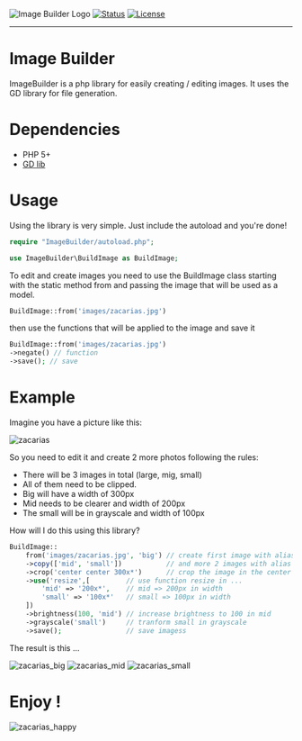![Image Builder Logo](https://user-images.githubusercontent.com/38328740/64267879-85555f80-cf0d-11e9-8fff-2e1502208464.png)
[![Status](https://img.shields.io/badge/status-active-success.svg)]() 
[![License](https://img.shields.io/badge/license-MIT-blue.svg)](/LICENSE)
***

# Image Builder

ImageBuilder is a php library for easily creating / editing images. It uses the GD library for file generation.

# Dependencies

* PHP 5+
* [GD lib](https://www.php.net/manual/pt_BR/book.image.php)

# Usage

Using the library is very simple. Just include the autoload and you're done!

```php
require "ImageBuilder/autoload.php";

use ImageBuilder\BuildImage as BuildImage;
```
To edit and create images you need to use the BuildImage class starting with the static method from and passing the image that will be used as a model.
```php
BuildImage::from('images/zacarias.jpg') 
```
then use the functions that will be applied to the image and save it
```php
BuildImage::from('images/zacarias.jpg')
->negate() // function
->save(); // save
```
# Example

Imagine you have a picture like this:

![zacarias](https://user-images.githubusercontent.com/38328740/64267804-62c34680-cf0d-11e9-970d-24e6d07d5319.jpg)

So you need to edit it and create 2 more photos following the rules:

* There will be 3 images in total (large, mig, small)
* All of them need to be clipped.
* Big will have a width of 300px
* Mid needs to be clearer and width of 200px
* The small will be in grayscale and width of 100px

How will I do this using this library?

```php
BuildImage::
    from('images/zacarias.jpg', 'big') // create first image with alias 'big' using image in 'images' folder
    ->copy(['mid', 'small'])           // and more 2 images with alias is 'mid' and 'small'
    ->crop('center center 300x*')      // crop the image in the center using 300px width
    ->use('resize',[         // use function resize in ...
        'mid' => '200x*',    // mid => 200px in width
        'small' => '100x*'   // small => 100px in width
    ])
    ->brightness(100, 'mid') // increase brightness to 100 in mid
    ->grayscale('small')     // tranform small in grayscale
    ->save();                // save imagess
```

The result is this ...

![zacarias_big](https://user-images.githubusercontent.com/38328740/64267805-62c34680-cf0d-11e9-8146-1dd1642e43aa.jpg)
![zacarias_mid](https://user-images.githubusercontent.com/38328740/64267806-62c34680-cf0d-11e9-9373-64cf1ee3cf28.jpg)
![zacarias_small](https://user-images.githubusercontent.com/38328740/64267807-62c34680-cf0d-11e9-9d44-988fff909650.jpg)

# Enjoy !

![zacarias_happy](https://user-images.githubusercontent.com/38328740/64267938-a28a2e00-cf0d-11e9-8624-2ae68163a3b2.gif)

